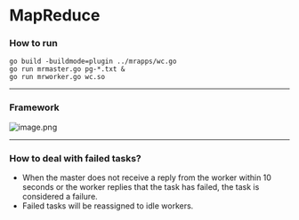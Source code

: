 # MapReduce

### How to run
```shell
go build -buildmode=plugin ../mrapps/wc.go
go run mrmaster.go pg-*.txt &
go run mrworker.go wc.so
```

---

<a name="EEkIk"></a>
### Framework
![image.png](https://cdn.nlark.com/yuque/0/2020/png/1532622/1597655632942-f18f20c5-a146-4b18-8383-b8827e52e997.png#align=left&display=inline&height=1278&margin=%5Bobject%20Object%5D&name=image.png&originHeight=1278&originWidth=2253&size=775570&status=done&style=none&width=2253)<br />


---

<a name="rqpaJ"></a>
### How to deal with failed tasks?


- When the master does not receive a reply from the worker within 10 seconds or the worker replies that the task has failed, the task is considered a failure.
- Failed tasks will be reassigned to idle workers.


<br />
